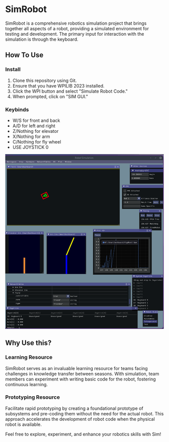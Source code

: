 # SimRobot

SimRobot is a comprehensive robotics simulation project that brings together all aspects of a robot, providing a simulated environment for testing and development. The primary input for interaction with the simulation is through the keyboard.

## How To Use

### Install

1. Clone this repository using Git.
2. Ensure that you have WPILIB 2023 installed.
3. Click the WPI button and select "Simulate Robot Code."
4. When prompted, click on "SIM GUI."

### Keybinds

- W/S for front and back
- A/D for left and right
- Z/Nothing for elevator
- X/Nothing for arm
- C/Nothing for fly wheel
- USE JOYSTICK 0

![Demo Looks](readmeAssets/demo.png)

## Why Use this?


### Learning Resource

SimRobot serves as an invaluable learning resource for teams facing challenges in knowledge transfer between seasons. With simulation, team members can experiment with writing basic code for the robot, fostering continuous learning.

### Prototyping Resource

Facilitate rapid prototyping by creating a foundational prototype of subsystems and pre-coding them without the need for the actual robot. This approach accelerates the development of robot code when the physical robot is available.

Feel free to explore, experiment, and enhance your robotics skills with Sim!